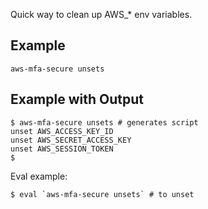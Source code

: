 Quick way to clean up AWS_* env variables.

## Example

    aws-mfa-secure unsets

## Example with Output

    $ aws-mfa-secure unsets # generates script
    unset AWS_ACCESS_KEY_ID
    unset AWS_SECRET_ACCESS_KEY
    unset AWS_SESSION_TOKEN
    $

Eval example:

    $ eval `aws-mfa-secure unsets` # to unset
